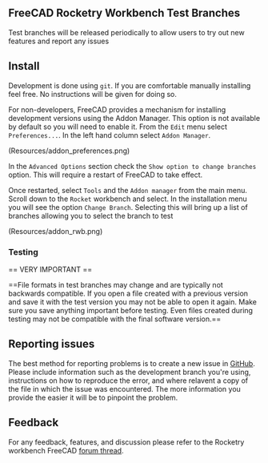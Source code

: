## FreeCAD Rocketry Workbench Test Branches

Test branches will be released periodically to allow users to try out new features and report any issues

## Install

Development is done using `git`. If you are comfortable manually installing feel free. No instructions will be given for doing so.

For non-developers, FreeCAD provides a mechanism for installing development versions using the Addon Manager. This option is not available by
default so you will need to enable it. From the `Edit` menu select `Preferences...`. In the left hand column select `Addon Manager`.

(Resources/addon_preferences.png)

In the `Advanced Options` section check the `Show option to change branches` option. This will require a restart of FreeCAD to take effect.

Once restarted, select `Tools` and the `Addon manager` from the main menu. Scroll down to the `Rocket` workbench and select. In the installation menu you
will see the option `Change Branch`. Selecting this will bring up a list of branches allowing you to select the branch to test

(Resources/addon_rwb.png)

### Testing

== VERY IMPORTANT ==

==File formats in test branches may change and are typically not backwards compatible. If you open a file created with a previous version and save it
with the test version you may not be able to open it again. Make sure you save anything important before testing. Even files created during testing
may not be compatible with the final software version.==

## Reporting issues

The best method for reporting problems is to create a new issue in [GitHub](https://github.com/davesrocketshop/Rocket/issues). Please include information
such as the development branch you're using, instructions on how to reproduce the error, and where relavent a copy of the file in which the issue was encountered.
The more information you provide the easier it will be to pinpoint the problem.

## Feedback

For any feedback, features, and discussion please refer to the Rocketry workbench FreeCAD [forum thread](https://forum.freecadweb.org/viewtopic.php?f=8&t=54496).

